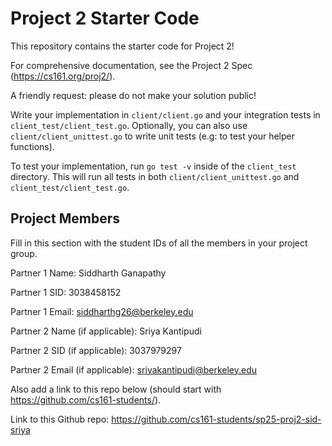 # Project 2 Starter Code

This repository contains the starter code for Project 2!

For comprehensive documentation, see the Project 2 Spec (https://cs161.org/proj2/).

A friendly request: please do not make your solution public!

Write your implementation in `client/client.go` and your integration tests in `client_test/client_test.go`. Optionally, you can also use `client/client_unittest.go` to write unit tests (e.g: to test your helper functions).

To test your implementation, run `go test -v` inside of the `client_test` directory. This will run all tests in both `client/client_unittest.go` and `client_test/client_test.go`.

## Project Members

Fill in this section with the student IDs of all the members in your project group.

Partner 1 Name: Siddharth Ganapathy 

Partner 1 SID: 3038458152

Partner 1 Email: siddharthg26@berkeley.edu

Partner 2 Name (if applicable): Sriya Kantipudi

Partner 2 SID (if applicable): 3037979297

Partner 2 Email (if applicable): sriyakantipudi@berkeley.edu

Also add a link to this repo below (should start with https://github.com/cs161-students/).

Link to this Github repo: https://github.com/cs161-students/sp25-proj2-sid-sriya

